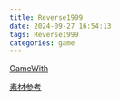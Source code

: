 ```yaml
---
title: Reverse1999
date: 2024-09-27 16:54:13
tags: Reverse1999
categories: game
---
```


[GameWith](https://gamewith.jp/reverse1999/)

[素材参考](https://reverse1999.wikiru.jp/?%E7%B4%A0%E6%9D%90%E5%91%A8%E5%9B%9E%E3%81%AE%E3%82%AA%E3%82%B9%E3%82%B9%E3%83%A1%E5%A0%B4%E6%89%80)
